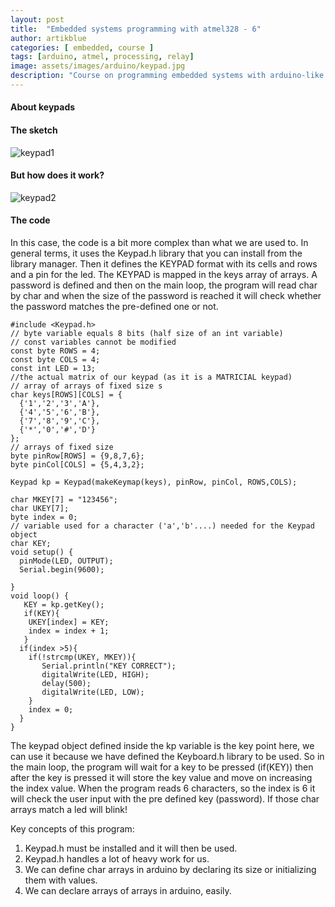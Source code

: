 ```yaml
---
layout: post
title:  "Embedded systems programming with atmel328 - 6"
author: artikblue
categories: [ embedded, course ]
tags: [arduino, atmel, processing, relay]
image: assets/images/arduino/keypad.jpg
description: "Course on programming embedded systems with arduino-like boards, part 4. Working with keypads"
---
```


#### About keypads


#### The sketch

![keypad1](https://artikblue.github.io/assets/images/arduino/keypadscheme.jpg)


#### But how does it work?


![keypad2](https://artikblue.github.io/assets/images/arduino/keypad.png)


#### The code
In this case, the code is a bit more complex than what we are used to. In general terms, it uses the Keypad.h library that you can install from the library manager. Then it defines the KEYPAD format with its cells and rows and a pin for the led. The KEYPAD is mapped in the keys array of arrays. A password is defined and then on the main loop, the program will read char by char and when the size of the password is reached it will check whether the password matches the pre-defined one or not.
~~~
#include <Keypad.h>
// byte variable equals 8 bits (half size of an int variable)
// const variables cannot be modified
const byte ROWS = 4;
const byte COLS = 4;
const int LED = 13;
//the actual matrix of our keypad (as it is a MATRICIAL keypad)
// array of arrays of fixed size s
char keys[ROWS][COLS] = {
  {'1','2','3','A'},
  {'4','5','6','B'},
  {'7','8','9','C'},
  {'*','0','#','D'}
};
// arrays of fixed size
byte pinRow[ROWS] = {9,8,7,6};
byte pinCol[COLS] = {5,4,3,2};

Keypad kp = Keypad(makeKeymap(keys), pinRow, pinCol, ROWS,COLS);

char MKEY[7] = "123456";
char UKEY[7];
byte index = 0;
// variable used for a character ('a','b'....) needed for the Keypad object
char KEY;
void setup() {
  pinMode(LED, OUTPUT);
  Serial.begin(9600);
  
}
void loop() {
   KEY = kp.getKey();
   if(KEY){
    UKEY[index] = KEY;
    index = index + 1;
   }
  if(index >5){
    if(!strcmp(UKEY, MKEY)){
       Serial.println("KEY CORRECT");
       digitalWrite(LED, HIGH);
       delay(500);
       digitalWrite(LED, LOW);
    }
    index = 0;
  }
}
~~~
The keypad object defined inside the kp variable is the key point here, we can use it because we have defined the Keyboard.h library to be used. So in the main loop, the program will wait for a key to be pressed (if(KEY)) then after the key is pressed it will store the key value and move on increasing the index value. When the program reads 6 characters, so the index is 6 it will check the user input with the pre defined key (password). If those char arrays match a led will blink!
  
Key concepts of this program:
1. Keypad.h must be installed and it will then be used.
2. Keypad.h handles a lot of heavy work for us.
3. We can define char arrays in arduino by declaring its size or initializing them with values.
4. We can declare arrays of arrays in arduino, easily.